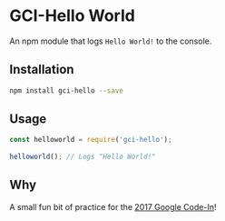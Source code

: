 # GCI-Hello World

An npm module that logs `Hello World!` to the console.

## Installation
```sh
npm install gci-hello --save
```

## Usage
```js
const helloworld = require('gci-hello');
    
helloworld(); // Logs "Hello World!"
```
## Why

A small fun bit of practice for the [2017 Google Code-In][1]!

[1]:http://g.co/gci

